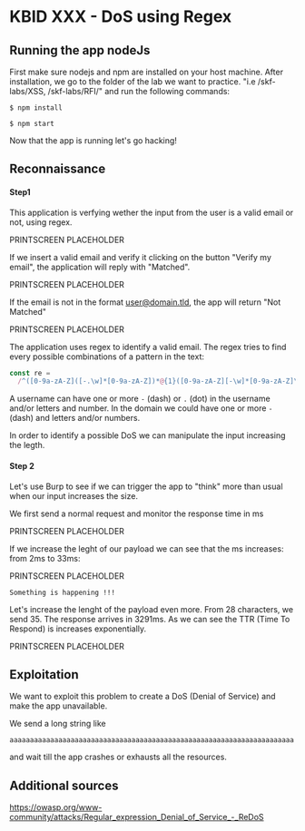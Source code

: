 # KBID XXX - DoS using Regex

## Running the app nodeJs

First make sure nodejs and npm are installed on your host machine.
After installation, we go to the folder of the lab we want to practice.
"i.e /skf-labs/XSS, /skf-labs/RFI/" and run the following commands:

```
$ npm install
```

```
$ npm start
```

Now that the app is running let's go hacking!

## Reconnaissance

#### Step1

This application is verfying wether the input from the user is a valid email or not, using regex.

PRINTSCREEN PLACEHOLDER

If we insert a valid email and verify it clicking on the button "Verify my email", the application will reply with "Matched".

PRINTSCREEN PLACEHOLDER

If the email is not in the format user@domain.tld, the app will return "Not Matched"

PRINTSCREEN PLACEHOLDER

The application uses regex to identify a valid email. The regex tries to find every possible combinations of a pattern in the text:

```javascript
const re =
  /^([0-9a-zA-Z]([-.\w]*[0-9a-zA-Z])*@{1}([0-9a-zA-Z][-\w]*[0-9a-zA-Z]\.)+[a-zA-Z]{2,9})$/;
```

A username can have one or more `-` (dash) or `.` (dot) in the username and/or letters and number. In the domain we could have one or more `-` (dash) and letters and/or numbers.

In order to identify a possible DoS we can manipulate the input increasing the legth.

#### Step 2

Let's use Burp to see if we can trigger the app to "think" more than usual when our input increases the size.

We first send a normal request and monitor the response time in ms

PRINTSCREEN PLACEHOLDER

If we increase the leght of our payload we can see that the ms increases: from 2ms to 33ms:

PRINTSCREEN PLACEHOLDER

```
Something is happening !!!
```

Let's increase the lenght of the payload even more. From 28 characters, we send 35. The response arrives in 3291ms. As we can see the TTR (Time To Respond) is increases exponentially.

PRINTSCREEN PLACEHOLDER

## Exploitation

We want to exploit this problem to create a DoS (Denial of Service) and make the app unavailable.

We send a long string like

`aaaaaaaaaaaaaaaaaaaaaaaaaaaaaaaaaaaaaaaaaaaaaaaaaaaaaaaaaaaaaaaaaaaaaa`

and wait till the app crashes or exhausts all the resources.

## Additional sources

https://owasp.org/www-community/attacks/Regular_expression_Denial_of_Service_-_ReDoS
